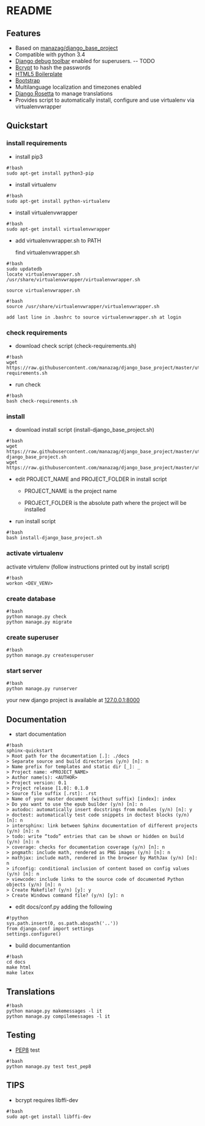 README
======

## Features

- Based on [manazag/django_base_project](https://github.com/manazag/django_base_project)
- Compatible with python 3.4
- [Django debug toolbar](http://django-debug-toolbar.readthedocs.org/) enabled for superusers. -- TODO
- [Bcrypt](https://docs.djangoproject.com/en/1.8/topics/auth/passwords/#using-bcrypt-with-django) to hash the passwords
- [HTML5 Boilerplate](http://html5boilerplate.com/)
- [Bootstrap](http://getbootstrap.com/)
- Multilanguage localization and timezones enabled
- [Django Rosetta](http://django-rosetta.readthedocs.org/) to manage translations
- Provides script to automatically install, configure and use virtualenv via virtualenvwrapper


## Quickstart

### install requirements

- install pip3

```
#!bash
sudo apt-get install python3-pip
```

- install virtualenv

```
#!bash
sudo apt-get install python-virtualenv
```

- install virtualenvwrapper

```
#!bash
sudo apt-get install virtualenvwrapper
```

  - add virtualenvwrapper.sh to PATH

    find virtualenvwrapper.sh

```
#!bash
sudo updatedb
locate virtualenvwrapper.sh
/usr/share/virtualenvwrapper/virtualenvwrapper.sh
```

    source virtualenvwrapper.sh

```
#!bash
source /usr/share/virtualenvwrapper/virtualenvwrapper.sh
```

    add last line in .bashrc to source virtualenvwrapper.sh at login


### check requirements

- download check script (check-requirements.sh)

```
#!bash
wget https://raw.githubusercontent.com/manazag/django_base_project/master/utils/check-requirements.sh
```

- run check

```
#!bash
bash check-requirements.sh
```

### install

- download install script (install-django_base_project.sh)

```
#!bash
wget https://raw.githubusercontent.com/manazag/django_base_project/master/utils/install-django_base_project.sh
wget https://raw.githubusercontent.com/manazag/django_base_project/master/utils/secret_key_generator.py
```

- edit PROJECT_NAME and PROJECT_FOLDER in install script

  - PROJECT_NAME is the project name

  - PROJECT_FOLDER is the absolute path where the project will be installed

- run install script

```
#!bash
bash install-django_base_project.sh
```

### activate virtualenv

activate virtulenv (follow instructions printed out by install script)

```
#!bash
workon <DEV_VENV>
```

### create database

```
#!bash
python manage.py check
python manage.py migrate
```

### create superuser

```
#!bash
python manage.py createsuperuser
```

### start server

```
#!bash
python manage.py runserver
```

your new django project is available at [127.0.0.1:8000](http://127.0.0.1:8000)

## Documentation

- start documentation

```
#!bash
sphinx-quickstart
> Root path for the documentation [.]: ./docs
> Separate source and build directories (y/n) [n]: n
> Name prefix for templates and static dir [_]: _
> Project name: <PROJECT_NAME>
> Author name(s): <AUTHOR>
> Project version: 0.1
> Project release [1.0]: 0.1.0
> Source file suffix [.rst]: .rst
> Name of your master document (without suffix) [index]: index
> Do you want to use the epub builder (y/n) [n]: n
> autodoc: automatically insert docstrings from modules (y/n) [n]: y
> doctest: automatically test code snippets in doctest blocks (y/n) [n]: n
> intersphinx: link between Sphinx documentation of different projects (y/n) [n]: n
> todo: write “todo” entries that can be shown or hidden on build (y/n) [n]: n
> coverage: checks for documentation coverage (y/n) [n]: n
> pngmath: include math, rendered as PNG images (y/n) [n]: n
> mathjax: include math, rendered in the browser by MathJax (y/n) [n]: n
> ifconfig: conditional inclusion of content based on config values (y/n) [n]: n
> viewcode: include links to the source code of documented Python objects (y/n) [n]: n
> Create Makefile? (y/n) [y]: y
> Create Windows command file? (y/n) [y]: n
```

- edit docs/conf.py adding the following

```
#!python
sys.path.insert(0, os.path.abspath('..'))
from django.conf import settings
settings.configure()
```

- build documentantion

```
#!bash
cd docs
make html
make latex
```

## Translations

```
#!bash
python manage.py makemessages -l it
python manage.py compilemessages -l it
```

## Testing

- [PEP8](https://pypi.python.org/pypi/pep8) test

```
#!bash
python manage.py test test_pep8
```

## TIPS

- bcrypt requires libffi-dev

```
#!bash
sudo apt-get install libffi-dev
```
